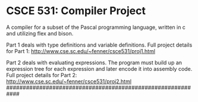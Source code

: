 CSCE 531: Compiler Project
==============
A compiler for a subset of the Pascal programming language, written in c and utilizing flex and bison.

Part 1 deals with type definitions and variable definitions.
Full project details for Part 1: http://www.cse.sc.edu/~fenner/csce531/proj1.html

Part 2 deals with evaluating expressions. The program must build up an expression tree for each expression and later encode it into assembly code.
Full project details for Part 2: http://www.cse.sc.edu/~fenner/csce531/proj2.html
############################################################
